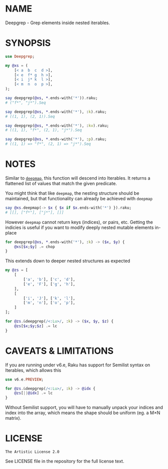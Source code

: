 NAME
====

Deepgrep - Grep elements inside nested iterables.

SYNOPSIS
========

```raku
use Deepgrep;

my @xs = (
    [< a  b  c  d >],
    [< e  f* g  h >],
    [< i  j* k  l >],
    [< m  n  o  p >],
);

say deepgrep(@xs, *.ends-with('*')).raku;
# ("f*", "j*").Seq

say deepgrep(@xs, *.ends-with('*'), :k).raku;
# ((1, 1), (2, 1)).Seq

say deepgrep(@xs, *.ends-with('*'), :kv).raku;
# ((1, 1), "f*", (2, 1), "j*").Seq

say deepgrep(@xs, *.ends-with('*'), :p).raku;
# ((1, 1) => "f*", (2, 1) => "j*").Seq
```
    
NOTES
=====

Similar to [`deepmap`](https://docs.raku.org/routine/deepmap), this function will descend into Iterables. It returns a flattened list of values that match the given predicate.

You might think that like `deepmap`, the nesting structure should be maintained, but that functionality can already be achieved with `deepmap`

```raku
say @xs.deepmap(-> $x { $x if $x.ends-with('*') }).raku;
# [[], ["f*"], ["j*"], []]
```

However `deepmap` cannot return keys (indices), or pairs, etc. Getting the indicies is useful if you want to modify deeply nested mutable elements in-place

```raku
for deepgrep(@xs, *.ends-with('*'), :k) -> ($x, $y) {
    @xs[$x;$y] .= chop
}
```

This extends down to deeper nested structures as expected

```raku
my @zs = [
    [
        ['a', 'b'], ['c', 'd'],
        ['e', 'F'], ['g', 'h'],
    ],
    [
        ['i', 'J'], ['k', 'l'],
        ['m', 'n'], ['o', 'p'],
    ]
];

for @zs.&deepgrep(/<:Lu>/, :k) -> ($x, $y, $z) {
    @zs[$x;$y;$z] .= lc
}
```

CAVEATS & LIMITATIONS
=====================

If you are running under v6.e, Raku has support for Semilist syntax on Iterables, which allows this

```raku
use v6.e.PREVIEW;

for @zs.&deepgrep(/<:Lu>/, :k) -> @idx {
    @zs[||@idx] .= lc
}
```

Without Semilist support, you will have to manually unpack your indices and index into the array, which means the shape should be uniform (eg. a M×N matrix).

LICENSE
=======

    The Artistic License 2.0

See LICENSE file in the repository for the full license text.
